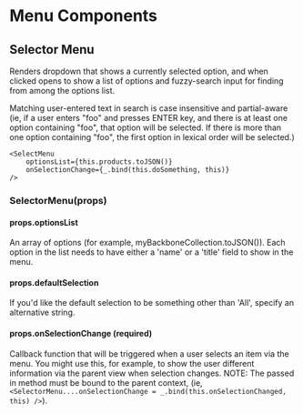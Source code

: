 # Menu Components

## Selector Menu

Renders dropdown that shows a currently selected option, and when clicked opens to show a list of options and fuzzy-search input for finding from among the options list.

Matching user-entered text in search is case insensitive and partial-aware (ie, if a user enters "foo" and presses ENTER key, and there is at least one option containing "foo", that option will be selected. If there is more than one option containing "foo", the first option in lexical order will be selected.)


```
<SelectMenu
    optionsList={this.products.toJSON()}
    onSelectionChange={_.bind(this.doSomething, this)}
/>
```


### SelectorMenu(props)

#### props.optionsList
An array of options (for example, myBackboneCollection.toJSON()). Each option in the list needs
to have either a 'name' or a 'title' field to show in the menu.

#### props.defaultSelection
If you'd like the default selection to be something other than 'All', specify an alternative string.

#### props.onSelectionChange (required)
Callback function that will be triggered when a user selects an item via the menu. You might use this, for example, to show the user different information via the parent view when selection changes. NOTE: The passed in method must be bound to the parent context, (ie, ```<SelectorMenu....onSelectionChange = _.bind(this.onSelectionChanged, this) />```).